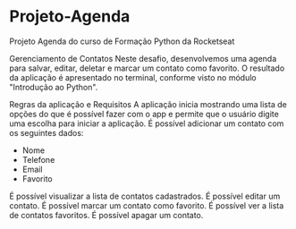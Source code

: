 # Projeto-Agenda
 Projeto Agenda do curso de Formação Python da Rocketseat

Gerenciamento de Contatos
Neste desafio, desenvolvemos uma agenda para salvar, editar, deletar e marcar um contato como favorito. O resultado da aplicação é apresentado no terminal, conforme visto no módulo "Introdução ao Python".

Regras da aplicação e Requisitos
A aplicação inicia mostrando uma lista de opções do que é possível fazer com o app e permite que o usuário digite uma escolha para iniciar a aplicação.
É possível adicionar um contato com os seguintes dados:
- Nome
- Telefone
- Email
- Favorito

É possível visualizar a lista de contatos cadastrados.
É possível editar um contato.
É possível marcar um contato como favorito.
É possível ver a lista de contatos favoritos.
É possível apagar um contato.
